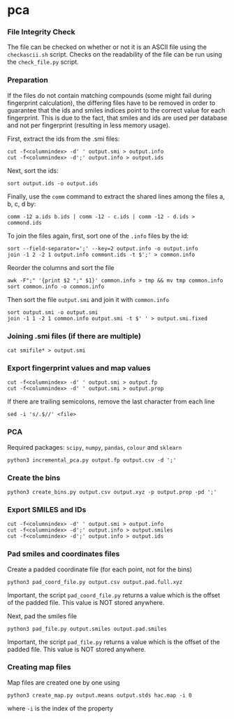 # pca
### File Integrity Check
The file can be checked on whether or not it is an ASCII file using the `checkascii.sh` script. Checks on the readability of the file can be run using the `check_file.py` script.

### Preparation
If the files do not contain matching compounds (some might fail during fingerprint calculation), the differing files have to be removed in order to guarantee that the ids and smiles indices point to the correct value for each fingerprint. This is due to the fact, that smiles and ids are used per database and not per fingerprint (resulting in less memory usage).

First, extract the ids from the .smi files:
```
cut -f<columnindex> -d' ' output.smi > output.info
cut -f<columnindex> -d';' output.info > output.ids
```
Next, sort the ids:
```
sort output.ids -o output.ids
```
Finally, use the `comm` command to extract the shared lines among the files a, b, c, d by:
```
comm -12 a.ids b.ids | comm -12 - c.ids | comm -12 - d.ids > commond.ids
```
To join the files again, first, sort one of the `.info` files by the id:
```
sort --field-separator=';' --key=2 output.info -o output.info
join -1 2 -2 1 output.info commont.ids -t $';' > common.info
```
Reorder the columns and sort the file
```
awk -F";" '{print $2 ";" $1}' common.info > tmp && mv tmp common.info
sort common.info -o common.info
```
Then sort the file `output.smi` and join it with `common.info`
```
sort output.smi -o output.smi
join -1 1 -2 1 common.info output.smi -t $' ' > output.smi.fixed
```

### Joining .smi files (if there are multiple)
```
cat smifile* > output.smi
```

### Export fingerprint values and map values
```
cut -f<columnindex> -d' ' output.smi > output.fp
cut -f<columnindex> -d' ' output.smi > output.prop
```

If there are trailing semicolons, remove the last character from each line 
```
sed -i 's/.$//' <file>
```

### PCA
Required packages: `scipy`, `numpy`, `pandas`, `colour` and `sklearn`
```
python3 incremental_pca.py output.fp output.csv -d ';'
```

### Create the bins
```
python3 create_bins.py output.csv output.xyz -p output.prop -pd ';'
```

### Export SMILES and IDs
```
cut -f<columnindex> -d' ' output.smi > output.info
cut -f<columnindex> -d';' output.info > output.smiles
cut -f<columnindex> -d';' output.info > output.ids
```

### Pad smiles and coordinates files
Create a padded coordinate file (for each point, not for the bins)
```
python3 pad_coord_file.py output.csv output.pad.full.xyz
```
Important, the script `pad_coord_file.py` returns a value which is the offset of the padded file. This value is NOT stored anywhere.

Next, pad the smiles file
```
python3 pad_file.py output.smiles output.pad.smiles
```
Important, the script `pad_file.py` returns a value which is the offset of the padded file. This value is NOT stored anywhere.

### Creating map files
Map files are created one by one using
```
python3 create_map.py output.means output.stds hac.map -i 0
```
where `-i` is the index of the property
